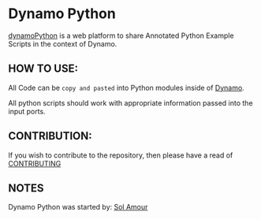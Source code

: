 # Dynamo Python
[dynamoPython](https://github.com/Amoursol/dynamoPython) is a web platform to share Annotated Python Example Scripts in the context of Dynamo.

## HOW TO USE:
All Code can be ```copy and pasted``` into Python modules inside of [Dynamo](http://dynamobim.org/). 

All python scripts should work with appropriate information passed into the input ports. 

## CONTRIBUTION:
If you wish to contribute to the repository, then please have a read of [CONTRIBUTING](https://github.com/Amoursol/dynamoPython/blob/master/CONTRIBUTING.md)

## NOTES
Dynamo Python was started by: [Sol Amour](https://github.com/Amoursol/dynamoPython)
